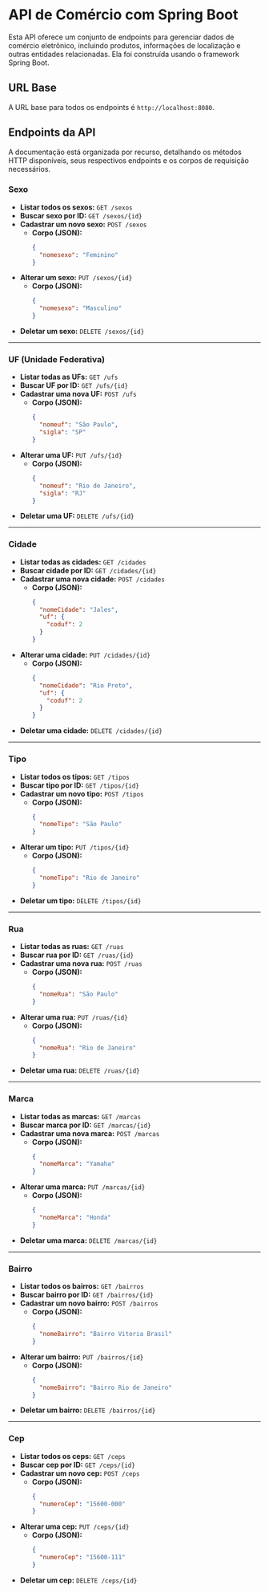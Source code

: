 # API de Comércio com Spring Boot

Esta API oferece um conjunto de endpoints para gerenciar dados de comércio eletrônico, incluindo produtos, informações de localização e outras entidades relacionadas. Ela foi construída usando o framework Spring Boot.

## URL Base
A URL base para todos os endpoints é `http://localhost:8080`.

## Endpoints da API

A documentação está organizada por recurso, detalhando os métodos HTTP disponíveis, seus respectivos endpoints e os corpos de requisição necessários.

### Sexo
* **Listar todos os sexos:** `GET /sexos`
* **Buscar sexo por ID:** `GET /sexos/{id}`
* **Cadastrar um novo sexo:** `POST /sexos`
    * **Corpo (JSON):**
        ```json
        {
          "nomesexo": "Feminino"
        }
        ```
* **Alterar um sexo:** `PUT /sexos/{id}`
    * **Corpo (JSON):**
        ```json
        {
          "nomesexo": "Masculino"
        }
        ```
* **Deletar um sexo:** `DELETE /sexos/{id}`

---

### UF (Unidade Federativa)
* **Listar todas as UFs:** `GET /ufs`
* **Buscar UF por ID:** `GET /ufs/{id}`
* **Cadastrar uma nova UF:** `POST /ufs`
    * **Corpo (JSON):**
        ```json
        {
          "nomeuf": "São Paulo",
          "sigla": "SP"
        }
        ```
* **Alterar uma UF:** `PUT /ufs/{id}`
    * **Corpo (JSON):**
        ```json
        {
          "nomeuf": "Rio de Janeiro",
          "sigla": "RJ"
        }
        ```
* **Deletar uma UF:** `DELETE /ufs/{id}`

---

### Cidade
* **Listar todas as cidades:** `GET /cidades`
* **Buscar cidade por ID:** `GET /cidades/{id}`
* **Cadastrar uma nova cidade:** `POST /cidades`
    * **Corpo (JSON):**
        ```json
        {
          "nomeCidade": "Jales",
          "uf": {
            "coduf": 2
          }
        }
        ```
* **Alterar uma cidade:** `PUT /cidades/{id}`
    * **Corpo (JSON):**
        ```json
        {
          "nomeCidade": "Rio Preto",
          "uf": {
            "coduf": 2
          }
        }
        ```
* **Deletar uma cidade:** `DELETE /cidades/{id}`

---

### Tipo
* **Listar todos os tipos:** `GET /tipos`
* **Buscar tipo por ID:** `GET /tipos/{id}`
* **Cadastrar um novo tipo:** `POST /tipos`
    * **Corpo (JSON):**
        ```json
        {
          "nomeTipo": "São Paulo"
        }
        ```
* **Alterar um tipo:** `PUT /tipos/{id}`
    * **Corpo (JSON):**
        ```json
        {
          "nomeTipo": "Rio de Janeiro"
        }
        ```
* **Deletar um tipo:** `DELETE /tipos/{id}`

---

### Rua
* **Listar todas as ruas:** `GET /ruas`
* **Buscar rua por ID:** `GET /ruas/{id}`
* **Cadastrar uma nova rua:** `POST /ruas`
    * **Corpo (JSON):**
        ```json
        {
          "nomeRua": "São Paulo"
        }
        ```
* **Alterar uma rua:** `PUT /ruas/{id}`
    * **Corpo (JSON):**
        ```json
        {
          "nomeRua": "Rio de Janeiro"
        }
        ```
* **Deletar uma rua:** `DELETE /ruas/{id}`

---

### Marca
* **Listar todas as marcas:** `GET /marcas`
* **Buscar marca por ID:** `GET /marcas/{id}`
* **Cadastrar uma nova marca:** `POST /marcas`
    * **Corpo (JSON):**
        ```json
        {
          "nomeMarca": "Yamaha"
        }
        ```
* **Alterar uma marca:** `PUT /marcas/{id}`
    * **Corpo (JSON):**
        ```json
        {
          "nomeMarca": "Honda"
        }
        ```
* **Deletar uma marca:** `DELETE /marcas/{id}`

---

### Bairro
* **Listar todos os bairros:** `GET /bairros`
* **Buscar bairro por ID:** `GET /bairros/{id}`
* **Cadastrar um novo bairro:** `POST /bairros`
    * **Corpo (JSON):**
        ```json
        {
          "nomeBairro": "Bairro Vitoria Brasil"
        }
        ```
* **Alterar um bairro:** `PUT /bairros/{id}`
    * **Corpo (JSON):**
        ```json
        {
          "nomeBairro": "Bairro Rio de Janeiro"
        }
        ```
* **Deletar um bairro:** `DELETE /bairros/{id}`

---

### Cep
* **Listar todos os ceps:** `GET /ceps`
* **Buscar cep por ID:** `GET /ceps/{id}`
* **Cadastrar um novo cep:** `POST /ceps`
    * **Corpo (JSON):**
        ```json
        {
          "numeroCep": "15600-000"
        }
        ```
* **Alterar uma cep:** `PUT /ceps/{id}`
    * **Corpo (JSON):**
        ```json
        {
          "numeroCep": "15600-111"
        }
        ```
* **Deletar um cep:** `DELETE /ceps/{id}`
